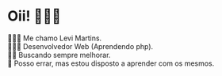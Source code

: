 # Oii! 👋🏻😁

🙋🏻‍♂️ Me chamo Levi Martins. <br>
👨🏻‍💻 Desenvolvedor Web (Aprendendo php). <br>
💪🏻 Buscando sempre melhorar. <br>
📖 Posso errar, mas estou disposto a aprender com os mesmos. <br>

